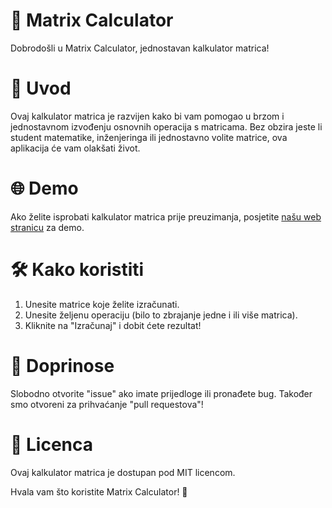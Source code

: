 # 🧮 Matrix Calculator
Dobrodošli u Matrix Calculator, jednostavan kalkulator matrica!

# 🚀 Uvod
Ovaj kalkulator matrica je razvijen kako bi vam pomogao u brzom i jednostavnom izvođenju osnovnih operacija s matricama. Bez obzira jeste li student matematike, inženjeringa ili jednostavno volite matrice, ova aplikacija će vam olakšati život.

# 🌐 Demo
Ako želite isprobati kalkulator matrica prije preuzimanja, posjetite [našu web stranicu](https://kalkulatormatrica.github.io/) za demo.

# 🛠️ Kako koristiti
1. Unesite matrice koje želite izračunati.
2. Unesite željenu operaciju (bilo to zbrajanje jedne i ili više matrica).
3. Kliknite na "Izračunaj" i dobit ćete rezultat!

# 🤝 Doprinose
Slobodno otvorite "issue" ako imate prijedloge ili pronađete bug. Također smo otvoreni za prihvaćanje "pull requestova"!

# 📄 Licenca
Ovaj kalkulator matrica je dostupan pod MIT licencom.

Hvala vam što koristite Matrix Calculator! 🎉
